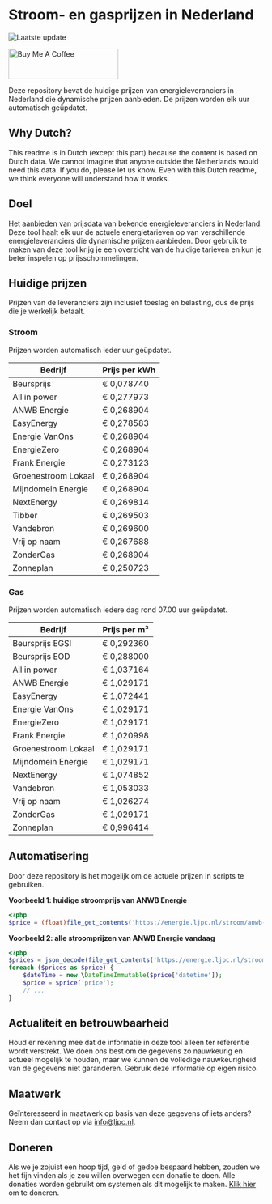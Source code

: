 # Stroom- en gasprijzen in Nederland

![Laatste update](https://img.shields.io/badge/laatste%20update-2023--05--20%2000%3A00%20CET-brightgreen)

<a href="https://www.buymeacoffee.com/Lars-" target="_blank"><img src="https://cdn.buymeacoffee.com/buttons/v2/default-orange.png" alt="Buy Me A Coffee" height="60" style="height: 60px !important;width: 217px !important;" ></a>

Deze repository bevat de huidige prijzen van energieleveranciers in Nederland die dynamische prijzen aanbieden. De prijzen worden elk uur automatisch geüpdatet.

## Why Dutch?

This readme is in Dutch (except this part) because the content is based on Dutch data. We cannot imagine that anyone outside the Netherlands would need this data. If you do, please let us know. Even with this Dutch readme, we think
everyone will understand how it works.

## Doel

Het aanbieden van prijsdata van bekende energieleveranciers in Nederland. Deze tool haalt elk uur de actuele energietarieven op van verschillende energieleveranciers die dynamische prijzen aanbieden. Door gebruik te maken van deze tool
krijg je een overzicht van de huidige tarieven en kun je beter inspelen op prijsschommelingen.

## Huidige prijzen

Prijzen van de leveranciers zijn inclusief toeslag en belasting, dus de prijs die je werkelijk betaalt.

### Stroom

Prijzen worden automatisch ieder uur geüpdatet.

 Bedrijf | Prijs per kWh 
---------|---------------
Beursprijs | € 0,078740
All in power | € 0,277973
ANWB Energie | € 0,268904
EasyEnergy | € 0,278583
Energie VanOns | € 0,268904
EnergieZero | € 0,268904
Frank Energie | € 0,273123
Groenestroom Lokaal | € 0,268904
Mijndomein Energie | € 0,268904
NextEnergy | € 0,269814
Tibber | € 0,269503
Vandebron | € 0,269600
Vrij op naam | € 0,267688
ZonderGas | € 0,268904
Zonneplan | € 0,250723


### Gas

Prijzen worden automatisch iedere dag rond 07.00 uur geüpdatet.

 Bedrijf | Prijs per m³ 
---------|--------------
Beursprijs EGSI | € 0,292360
Beursprijs EOD | € 0,288000
All in power | € 1,037164
ANWB Energie | € 1,029171
EasyEnergy | € 1,072441
Energie VanOns | € 1,029171
EnergieZero | € 1,029171
Frank Energie | € 1,020998
Groenestroom Lokaal | € 1,029171
Mijndomein Energie | € 1,029171
NextEnergy | € 1,074852
Vandebron | € 1,053033
Vrij op naam | € 1,026274
ZonderGas | € 1,029171
Zonneplan | € 0,996414


## Automatisering

Door deze repository is het mogelijk om de actuele prijzen in scripts te gebruiken.

**Voorbeeld 1: huidige stroomprijs van ANWB Energie**

```php
<?php
$price = (float)file_get_contents('https://energie.ljpc.nl/stroom/anwb-energie-nu.txt');

```

**Voorbeeld 2: alle stroomprijzen van ANWB Energie vandaag**

```php
<?php
$prices = json_decode(file_get_contents('https://energie.ljpc.nl/stroom/all-in-power-vandaag.json'),true);
foreach ($prices as $price) {
    $dateTime = new \DateTimeImmutable($price['datetime']);
    $price = $price['price'];
    // ...
}
```

## Actualiteit en betrouwbaarheid

Houd er rekening mee dat de informatie in deze tool alleen ter referentie wordt verstrekt. We doen ons best om de gegevens zo nauwkeurig en actueel mogelijk te houden, maar we kunnen de volledige nauwkeurigheid van de gegevens niet
garanderen. Gebruik deze informatie op eigen risico.

## Maatwerk

Geïnteresseerd in maatwerk op basis van deze gegevens of iets anders? Neem dan contact op
via [info@ljpc.nl](mailto:info@ljpc.nl?subject=Energie%20prijzen).

## Doneren

Als we je zojuist een hoop tijd, geld of gedoe bespaard hebben, zouden we het fijn vinden als je zou willen overwegen een
donatie te doen. Alle donaties worden gebruikt om systemen als dit mogelijk te
maken. [Klik hier](https://www.buymeacoffee.com/Lars-) om te doneren.
